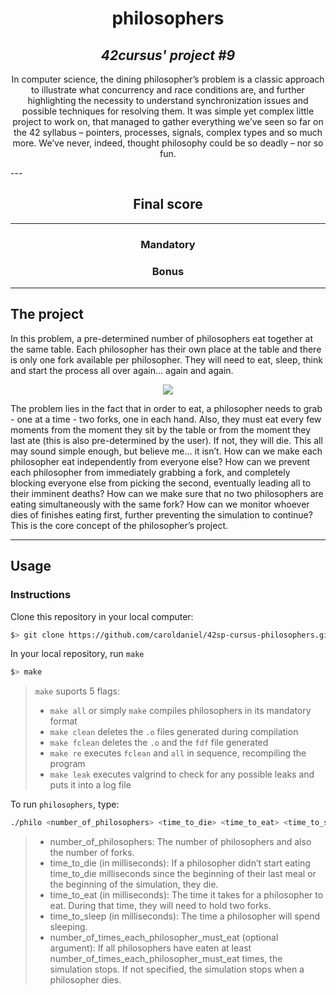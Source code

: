 <h1 align=center>
	<b>philosophers</b>
</h1>

<h2 align=center>
	 <i>42cursus' project #9</i>
</h2>

<p align=center>
	In computer science, the dining philosopher’s problem is a classic approach to illustrate what concurrency and race conditions are, and further highlighting the necessity to understand synchronization issues and possible techniques for resolving them. It was simple yet complex little project to work on, that managed to gather everything we’ve seen so far on the 42 syllabus – pointers, processes, signals, complex types and so much more. We’ve never, indeed, thought philosophy could be so deadly – nor so fun.
</p>
---
<div align=center>
<h2>
	Final score
</h2>

</div>

---

<h3 align=center>
Mandatory
</h3>

<h3 align=center>
Bonus
</h3>


---

<h2>
The project
</h2>

In this problem, a pre-determined number of philosophers eat together at the same table. Each philosopher has their own place at the table and there is only one fork available per philosopher. They will need to eat, sleep, think and start the process all over again… again and again.

<p align="center">
  <img src="[http://some_place.com/image.png](https://user-images.githubusercontent.com/80178342/227601334-852baa9d-6748-4a44-9cf7-b3cc0f853061.png)" />
</p>

The problem lies in the fact that in order to eat, a philosopher needs to grab - one at a time - two forks, one in each hand. Also, they must eat every few moments from the moment they sit by the table or from the moment they last ate (this is also pre-determined by the user). If not, they will die. 
This all may sound simple enough, but believe me… it isn’t. 
How can we make each philosopher eat independently from everyone else?
How can we prevent each philosopher from immediately grabbing a fork, and completely blocking everyone else from picking the second, eventually leading all to their imminent deaths? 
How can we make sure that no two philosophers are eating simultaneously with the same fork? 
How can we monitor whoever dies of finishes eating first, further preventing the simulation to continue? 
This is the core concept of the philosopher’s project.

---
<h2>
Usage
</h2>

### Instructions

Clone this repository in your local computer:

```sh
$> git clone https://github.com/caroldaniel/42sp-cursus-philosophers.git path/to/philosophers
```

In your local repository, run `make`

```sh
$> make 
```

> `make` suports 5 flags:
> - `make all` or simply `make` compiles philosophers in its mandatory format
> - `make clean` deletes the `.o` files generated during compilation
> - `make fclean` deletes the `.o` and the `fdf` file generated
> - `make re` executes `fclean` and `all` in sequence, recompiling the program
> - `make leak` executes valgrind to check for any possible leaks and puts it into a log file

To run `philosophers`, type:
```sh
./philo <number_of_philosophers> <time_to_die> <time_to_eat> <time_to_sleep> [number_of_times_each_philosopher_must_eat]
```
> - number_of_philosophers: The number of philosophers and also the number of forks.
> - time_to_die (in milliseconds): If a philosopher didn’t start eating time_to_die milliseconds since the beginning of their last meal or the beginning of the simulation, they die. 
> - time_to_eat (in milliseconds): The time it takes for a philosopher to eat. During that time, they will need to hold two forks.
> -  time_to_sleep (in milliseconds): The time a philosopher will spend sleeping.
> -  number_of_times_each_philosopher_must_eat (optional argument): If all philosophers have eaten at least number_of_times_each_philosopher_must_eat times, the simulation stops. If not specified, the simulation stops when a philosopher dies.
